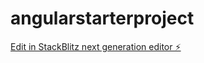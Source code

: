 # angularstarterproject

[Edit in StackBlitz next generation editor ⚡️](https://stackblitz.com/~/github.com/raunakmanchanda12/angularstarterproject)